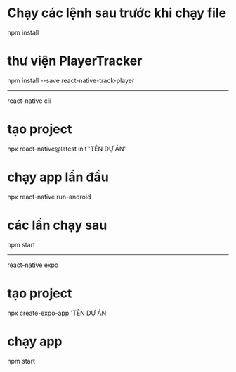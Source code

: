 # Chạy các lệnh sau trước khi chạy file
npm install
# thư viện PlayerTracker
npm install --save react-native-track-player

--------------------------------------------
react-native cli
# tạo project
npx react-native@latest init 'TÊN DỰ ÁN'
# chạy app lần đầu
npx react-native run-android
# các lần chạy sau
npm start

--------------------------------------------
react-native expo
# tạo project
npx create-expo-app 'TÊN DỰ ÁN'
# chạy app
npm start